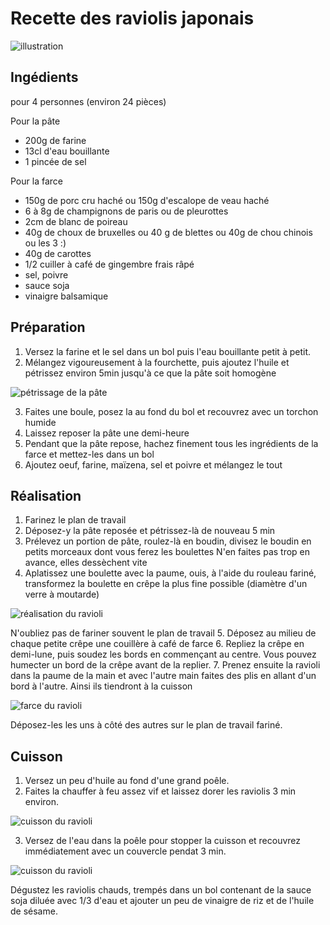 # Recette des raviolis japonais

![illustration](https://github.com/akakeronos/recette-gourmandignes/raw/master/atelier-2018-01-12/images/gyoza.jpg)

## Ingédients
pour 4 personnes (environ 24 pièces)

Pour la pâte
* 200g de farine
* 13cl d'eau bouillante 
* 1 pincée de sel

Pour la farce
* 150g de porc cru haché ou 150g d'escalope de veau haché
* 6 à 8g de champignons de paris ou de pleurottes
* 2cm de blanc de poireau
* 40g de choux de bruxelles ou 40 g de blettes ou 40g de chou chinois ou les 3 :)
* 40g de carottes
* 1/2 cuiller à café de gingembre frais râpé
* sel, poivre
* sauce soja
* vinaigre balsamique

## Préparation
1. Versez la farine et le sel dans un bol puis l'eau bouillante petit à petit. 
2. Mélangez vigoureusement à la fourchette, puis ajoutez l'huile et pétrissez environ 5min jusqu'à ce que la pâte soit homogène

![pétrissage de la pâte](https://github.com/akakeronos/recette-gourmandignes/raw/master/atelier-2018-01-12/images/IMG_20180112_185541.jpg)

3. Faites une boule, posez la au fond du bol et recouvrez avec un torchon humide
4. Laissez reposer la pâte une demi-heure
5. Pendant que la pâte repose, hachez finement tous les ingrédients de la farce et mettez-les dans un bol
6. Ajoutez oeuf, farine, maïzena, sel et poivre et mélangez le tout

## Réalisation
1. Farinez le plan de travail
2. Déposez-y la pâte reposée et pétrissez-là de nouveau 5 min
3. Prélevez un portion de pâte, roulez-là en boudin, divisez le boudin en petits morceaux dont vous ferez les boulettes
N'en faites pas trop en avance, elles dessèchent vite
4. Aplatissez une boulette avec la paume, ouis, à l'aide du rouleau fariné, transformez la boulette en crêpe la plus fine possible (diamètre d'un verre à moutarde)

![réalisation du ravioli](https://github.com/akakeronos/recette-gourmandignes/raw/master/atelier-2018-01-12/images/IMG_20180112_195935.jpg)

N'oubliez pas de fariner souvent le plan de travail
5. Déposez au milieu de chaque petite crêpe une couillère à café de farce
6. Repliez la crêpe en demi-lune, puis soudez les bords en commençant au centre. Vous pouvez humecter un bord de la crêpe avant de la replier.
7. Prenez ensuite la ravioli dans la paume de la main et avec l'autre main faites des plis en allant d'un bord à l'autre. Ainsi ils tiendront à la cuisson

![farce du ravioli](https://github.com/akakeronos/recette-gourmandignes/raw/master/atelier-2018-01-12/images/IMG_20180112_201808.jpg)

Déposez-les les uns à côté des autres sur le plan de travail fariné.

## Cuisson
1. Versez un peu d'huile au fond d'une grand poêle.
2. Faites la chauffer à feu assez vif et laissez dorer les raviolis 3 min environ.

![cuisson du ravioli](https://github.com/akakeronos/recette-gourmandignes/raw/master/atelier-2018-01-12/images/IMG_20180112_203901.jpg)

3. Versez de l'eau dans la poêle pour stopper la cuisson et recouvrez immédiatement avec un couvercle pendat 3 min.

![cuisson du ravioli](https://github.com/akakeronos/recette-gourmandignes/raw/master/atelier-2018-01-12/images/IMG_20180112_203904.jpg)

Dégustez les raviolis chauds, trempés dans un bol contenant de la sauce soja diluée avec 1/3 d'eau et ajouter un peu de vinaigre de riz et de l'huile de sésame.

